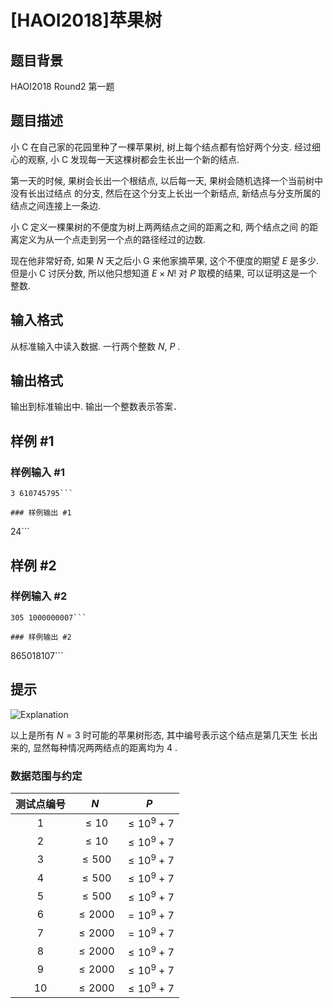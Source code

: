 # [HAOI2018]苹果树

## 题目背景

HAOI2018 Round2 第一题

## 题目描述

小 C 在自己家的花园里种了一棵苹果树, 树上每个结点都有恰好两个分支. 经过细心的观察, 小 C 发现每一天这棵树都会生长出一个新的结点.

第一天的时候, 果树会长出一个根结点, 以后每一天, 果树会随机选择一个当前树中没有长出过结点 的分支, 然后在这个分支上长出一个新结点, 新结点与分支所属的结点之间连接上一条边.

小 C 定义一棵果树的不便度为树上两两结点之间的距离之和, 两个结点之间 的距离定义为从一个点走到另一个点的路径经过的边数.

现在他非常好奇, 如果 $N$ 天之后小 G 来他家摘苹果, 这个不便度的期望 $E$ 是多少. 但是小 C 讨厌分数, 所以他只想知道 $E \times N !$ 对 $P$ 取模的结果, 可以证明这是一个整数.

## 输入格式

从标准输入中读入数据. 一行两个整数 $N$, $P$ .

## 输出格式

输出到标准输出中. 输出一个整数表示答案．

## 样例 #1

### 样例输入 #1
```
3 610745795```

### 样例输出 #1

```
24```

## 样例 #2

### 样例输入 #2
```
305 1000000007```

### 样例输出 #2

```
865018107```

## 提示

![Explanation](https://cdn.luogu.com.cn/upload/pic/18067.png)

以上是所有 $N = 3$ 时可能的苹果树形态, 其中编号表示这个结点是第几天生
长出来的, 显然每种情况两两结点的距离均为 $4$ .

### 数据范围与约定
| 测试点编号   | $N$  | $P$  |
| :--------: | :--: | :--: |
| $1$ |  $\le 10$    |  $\le 10^9 + 7$    |
| $2$ |  $\le 10$    |   $\le 10^9 + 7$    |
| $3$ |  $\le 500$    |  $\le 10^9 + 7$     |
| $4$ |  $\le 500$    |   $\le 10^9 + 7$    |
| $5$ |  $\le 500$    |   $\le 10^9 + 7$    |
| $6$ |  $\le 2000$    |   $= 10^9 + 7$    |
| $7$ |  $\le 2000$    |   $= 10^9 + 7$    |
| $8$ |  $\le 2000$    |   $\le 10^9 + 7$    |
| $9$ |  $\le 2000$    |   $\le 10^9 + 7$    |
| $10$ | $\le 2000$     |    $\le 10^9 + 7$   |


